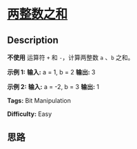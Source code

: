 # [两整数之和][title]

## Description

**不使用** 运算符 `+` 和 `-` ​​​​​​​，计算两整数 ​​​​​​​`a` 、`b` ​​​​​​​之和。

**示例 1:**
            **输入:** a = 1, b = 2    **输出:** 3    

**示例 2:**
            **输入:** a = -2, b = 3    **输出:** 1


**Tags:** Bit Manipulation

**Difficulty:** Easy

## 思路

[title]: https://leetcode-cn.com/problems/sum-of-two-integers
